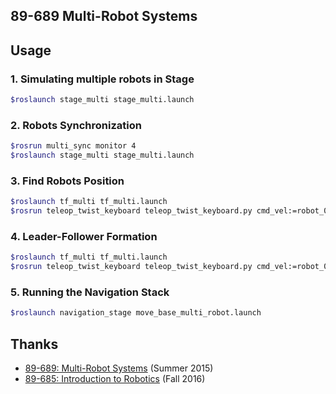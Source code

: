 ## 89-689 Multi-Robot Systems

## Usage
### 1. Simulating multiple robots in Stage
```bash
$roslaunch stage_multi stage_multi.launch
```

### 2. Robots Synchronization
```bash
$rosrun multi_sync monitor 4
$roslaunch stage_multi stage_multi.launch
```

### 3. Find Robots Position
```bash
$roslaunch tf_multi tf_multi.launch
$rosrun teleop_twist_keyboard teleop_twist_keyboard.py cmd_vel:=robot_0/cmd_vel
```

### 4. Leader-Follower Formation
```bash
$roslaunch tf_multi tf_multi.launch
$rosrun teleop_twist_keyboard teleop_twist_keyboard.py cmd_vel:=robot_0/cmd_vel
```

### 5. Running the Navigation Stack
```bash
$roslaunch navigation_stage move_base_multi_robot.launch
```

## Thanks
- [89-689: Multi-Robot Systems](https://u.cs.biu.ac.il/~yehoshr1/89-689/) (Summer 2015)
- [89-685: Introduction to Robotics](https://u.cs.biu.ac.il/~yehoshr1/89-685/) (Fall 2016)
